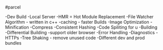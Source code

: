 #parcel

-Dev Build
-Local Server
-HMR = Hot Module Replacement
-File Watcher Algorithm - written in c++
-caching - faster Builds
-Image Optimization 
-Minification
-Compress
-Consistent Hashing
-Code Spiliting for u
-Building
-Differential Building -support older browser
-Error Handling
-Diagnostics
-HTTPs
-Tree Shaking - remove unused code
-Different dev and prod bundles